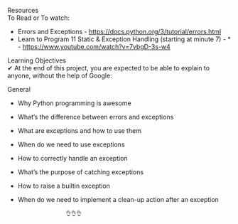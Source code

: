 Resources<br> 
To Read or To watch:<br>

- Errors and Exceptions - https://docs.python.org/3/tutorial/errors.html<br>
- Learn to Program 11 Static & Exception Handling (starting at minute 7) - * - https://www.youtube.com/watch?v=7vbgD-3s-w4<br>

Learning Objectives<br>
✔ At the end of this project, you are expected to be able to explain to anyone, without the help of Google:<br>

General<br>

- Why Python programming is awesome
- What’s the difference between errors and exceptions
- What are exceptions and how to use them
- When do we need to use exceptions
- How to correctly handle an exception
- What’s the purpose of catching exceptions
- How to raise a builtin exception
- When do we need to implement a clean-up action after an exception

                     👌👌👌
